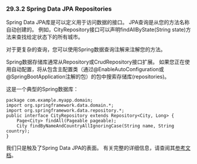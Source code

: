 ### 29.3.2 Spring Data JPA Repositories

Spring Data JPA库是可以定义用于访问数据的接口。 JPA查询是从您的方法名称自动创建的。 例如，CityRepository接口可以声明findAllByState(String state)方法来查找给定状态下的所有城市。

对于更复杂的查询，您可以使用Spring数据查询注解来注解您的方法。

Spring数据存储库通常从Repository或CrudRepository接口扩展。 如果您正在使用自动配置，将从包含主配置类（通过@EnableAutoConfiguration或@SpringBootApplication注解的包）的包中搜索存储库(repositories)。

这是一个典型的Spring数据库：

```
package com.example.myapp.domain;
import org.springframework.data.domain.*;
import org.springframework.data.repository.*;
public interface CityRepository extends Repository<City, Long> {
    Page<City> findAll(Pageable pageable);
    City findByNameAndCountryAllIgnoringCase(String name, String country);
}
```
我们只是触及了Spring Data JPA的表面。 有关完整的详细信息，请查阅其[参考文档](http://projects.spring.io/spring-data-jpa/)。
